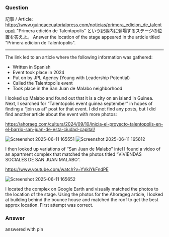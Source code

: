 ### Question
記事 / Article:
https://www.guineaecuatorialpress.com/noticias/primera_edicion_de_talentopoli
"Primera edición de Talentopolis" という記事内に登場するステージの位置を答えよ。
Answer the location of the stage appeared in the article titled "Primera edición de Talentopolis".

------------------------------------

The link led to an article where the following information was gathered:
-	Written in Spanish
-	Event took place in 2024
-	Put on by JPL Agency (Young with Leadership Potential) 
-	Called the Talentopolis event 
-	Took place in the San Juan de Malabo neighborhood

I looked up Malabo and found out that it is a city on an island in Guinea. Next, I searched for “Talentopolis event guinea september” in hopes of finding a “join us at” post for that event. I did not find any posts, but I did find another article about the event with more photos:  

  https://ahoraeg.com/cultura/2024/09/10/inicia-el-proyecto-talentopolis-en-el-barrio-san-juan-de-esta-ciudad-capital/

![Screenshot 2025-06-11 165551](https://github.com/user-attachments/assets/3fe6e132-65d4-43c0-b519-0e95a9993c2a)
![Screenshot 2025-06-11 165612](https://github.com/user-attachments/assets/9c828960-6a9d-49e0-b6d9-6abdf1d8ce5e)

I then looked up variations of “San Juan de Malabo” intel I found a video of an apartment complex that matched the photos titled “VIVIENDAS SOCIALES DE SAN JUAN MALABO”.

  https://www.youtube.com/watch?v=YVkiYkFndPE

![Screenshot 2025-06-11 165652](https://github.com/user-attachments/assets/c8aa7d9b-cf1b-49ce-8ce3-b9e38551d642)


I located the complex on Google Earth and visually matched the photos to the location of the stage. Using the photos for the Ahorageg article, I looked at building behind the bounce house and matched the roof to get the best approx location. First attempt was correct.

### Answer
answered with pin 

